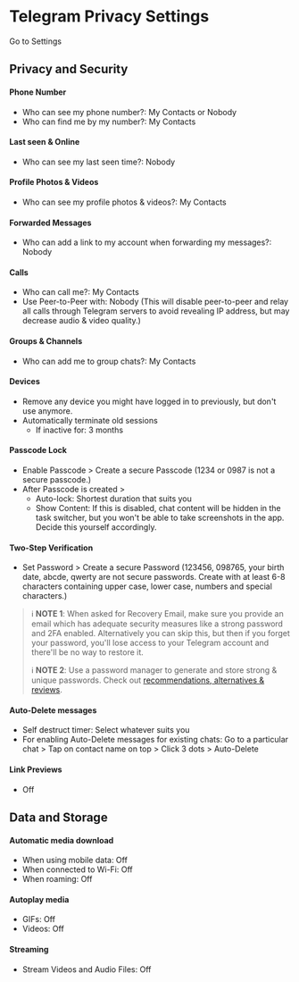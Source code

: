 # Telegram Privacy Settings

Go to Settings



## Privacy and Security

#### Phone Number
- Who can see my phone number?: My Contacts or Nobody
- Who can find me by my number?: My Contacts

#### Last seen & Online
- Who can see my last seen time?: Nobody

#### Profile Photos & Videos
- Who can see my profile photos & videos?: My Contacts

#### Forwarded Messages
- Who can add a link to my account when forwarding my messages?: Nobody

#### Calls
- Who can call me?: My Contacts
- Use Peer-to-Peer with: Nobody (This will disable peer-to-peer and relay all calls through Telegram servers to avoid revealing IP address, but may decrease audio & video quality.)

#### Groups & Channels
- Who can add me to group chats?: My Contacts

#### Devices
- Remove any device you might have logged in to previously, but don't use anymore.
- Automatically terminate old sessions
  - If inactive for: 3 months

#### Passcode Lock
- Enable Passcode > Create a secure Passcode (1234 or 0987 is not a secure passcode.)
- After Passcode is created >
  - Auto-lock: Shortest duration that suits you
  - Show Content: If this is disabled, chat content will be hidden in the task switcher, but you won't be able to take screenshots in the app. Decide this yourself accordingly.

#### Two-Step Verification
- Set Password > Create a secure Password (123456, 098765, your birth date, abcde, qwerty are not secure passwords. Create with at least 6-8 characters containing upper case, lower case, numbers and special characters.)

> :information_source: **NOTE 1**: When asked for Recovery Email, make sure you provide an email which has adequate security measures like a strong password and 2FA enabled. Alternatively you can skip this, but then if you forget your password, you'll lose access to your Telegram account and there'll be no way to restore it.
>
> :information_source: **NOTE 2**: Use a password manager to generate and store strong & unique passwords. Check out [recommendations, alternatives & reviews](https://github.com/StellarSand/privacy-settings#recommendations-alternatives--reviews).

#### Auto-Delete messages
- Self destruct timer: Select whatever suits you
- For enabling Auto-Delete messages for existing chats: Go to a particular chat > Tap on contact name on top > Click 3 dots > Auto-Delete

#### Link Previews
- Off



## Data and Storage

#### Automatic media download
- When using mobile data: Off
- When connected to Wi-Fi: Off
- When roaming: Off

#### Autoplay media
- GIFs: Off
- Videos: Off

#### Streaming
- Stream Videos and Audio Files: Off